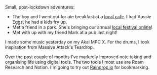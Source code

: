 Small, post-lockdown adventures:

- The boy and I went out for ate breakfast at a [local cafe](https://twitter.com/browngreencafe/status/1279365415844614144?s=20). I had Aussie Eggs, he had a kids fry up.
- Met a friend in a park. She's bringing our annual [local festival online](https://twitter.com/CPFestivalUK/status/1277904952313118721?s=20)!
- Met with up with my friend Mark at a pub last night!

I made some music yesterday on my Akai MPC X. For the drums, I took inspiration from Massive Attack's Teardrop.

Over the past couple of months I've markedly improved note taking and organising life using digital tools. The two tools I most use are Roam Research and Notion. I'm going to try out [Raindrop.io](https://raindrop.io/) for bookmarking.
